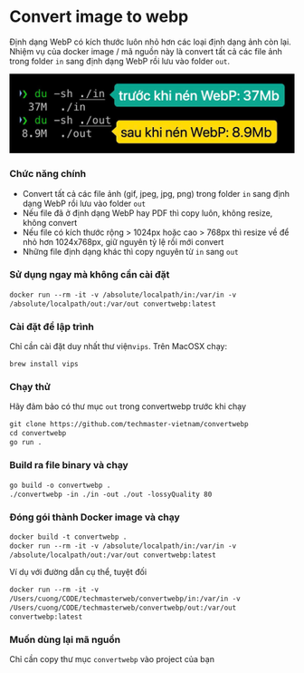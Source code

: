 # Convert image to webp
Định dạng WebP có kích thước luôn nhỏ hơn các loại định dạng ảnh còn lại. Nhiệm vụ của docker image / mã nguồn này là convert tất cả các file ảnh trong folder `in` sang định dạng WebP rồi lưu vào folder `out`.

![Kích thước sau khi nén](result.jpg)

### Chức năng chính
- Convert tất cả các file ảnh (gif, jpeg, jpg, png) trong folder `in` sang định dạng WebP rồi lưu vào folder `out`
- Nếu file đã ở định dạng WebP hay PDF thì copy luôn, không resize, không convert
- Nếu file có kích thước rộng > 1024px hoặc cao > 768px thì resize về để nhỏ hơn 1024x768px, giữ nguyên tỷ lệ rồi mới convert
- Những file định dạng khác thì copy nguyên từ `in` sang `out`

### Sử dụng ngay mà không cần cài đặt
```
docker run --rm -it -v /absolute/localpath/in:/var/in -v /absolute/localpath/out:/var/out convertwebp:latest
```

### Cài đặt để lập trình
Chỉ cần cài đặt duy nhất thư viện`vips`. Trên MacOSX chạy:
```
brew install vips
```

### Chạy thử
Hãy đảm bảo có thư mục `out` trong convertwebp trước khi chạy
```
git clone https://github.com/techmaster-vietnam/convertwebp
cd convertwebp
go run .
```

### Build ra file binary và chạy
```
go build -o convertwebp .
./convertwebp -in ./in -out ./out -lossyQuality 80
```


### Đóng gói thành Docker image và chạy
```
docker build -t convertwebp .
docker run --rm -it -v /absolute/localpath/in:/var/in -v /absolute/localpath/out:/var/out convertwebp:latest
```

Ví dụ với đường dẫn cụ thể, tuyệt đối
```
docker run --rm -it -v /Users/cuong/CODE/techmasterweb/convertwebp/in:/var/in -v /Users/cuong/CODE/techmasterweb/convertwebp/out:/var/out convertwebp:latest
```

### Muốn dùng lại mã nguồn
Chỉ cần copy thư mục `convertwebp` vào project của bạn